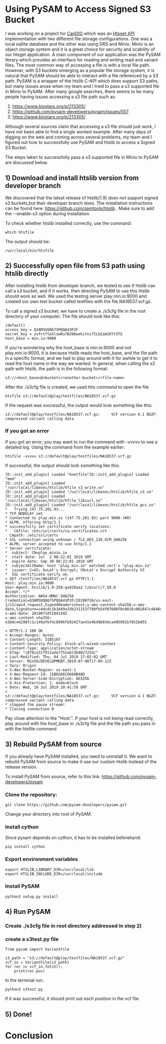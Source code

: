 # Using PySAM to Access Signed S3 Bucket

I was working on a project for [CanDIG](https://www.distributedgenomics.ca/) which was an [Htsget API](https://github.com/CanDIG/htsget_app) implementation with two different file storage configurations. One was a local sqllite database and the other was using DRS and Minio. Minio is an object storage system and it is a great choice for security and scability of our htsget application. A main component of our application was the PySAM library which provides an interface for reading and writing read and variant files. The most common way of accessing a file is with a local file path. However, with S3 buckets emerging as a popular file storage system, it is natural that PySAM should be able to interact with a file referenced by a S3 path. PySAM is a wrapper of the htslib C-API which does support S3 paths, but many issues arose when my team and I tried to pass a s3 supported file in Minio to PySAM. After many google searches, there seems to be many people having issues accessing a s3 file path such as:
1) https://www.biostars.org/p/213305/
2) https://github.com/pysam-developers/pysam/issues/557
3) https://www.biostars.org/p/213305/ 

Although several sources claim that accessing a s3 file should just work, I have not been able to find a single worked example. After many days of digging on the web and coming across several problems, my team and I figured out how to successfully use PySAM and htslib to access a Signed S3 Bucket.

The steps taken to successfully pass a s3 supported file in Minio to PySAM are discussed below.

## 1) Download and install htslib version from developer branch
   
We discovered that the latest release of htslib(1.9) does not support signed s3 buckets,but their developer branch does. The installation instructions can be found here: https://github.com/samtools/htslib . Make sure to add the --enable-s3 option during installation. 

To check whether htslib installed correctly, use the command:
```
which htsfile
```
The output should be:
```
/usr/local/bin/htsfile
```

## 2) Successfully open file from S3 path using htslib directly

After installing htslib from developer branch, we tested to see if htslib can call a s3 bucket, and if it works, then directing PySAM to use this htslib should work as well. We used the testing server play.min.io:9000 and created our own test bucket called testfiles with the file NA18537.vcf.gz. 

To call a signed s3 bucket, we have to create a ./s3cfg file in the root directory of your computer. The file should look like this:
```
[default]
access_key = Q3AM3UQ867SPQQA43P2F  
secret_key = zuf+tfteSlswRu7BJ86wekitnifILbZam1KYY3TG  
host_base = min.io:9000
```

If you're wondering why the host_base is min.io:9000 and not play.min.io:9000, it is because htslib reads the host_base, and the file path in a specific format, and we had to play around with it for awhile to get it to read the host name in the way we wanted. In general, when calling the s3 path with htslib, the path is in the following format:

```
s3://<host_base>@<bucket>/<another-bucket>/<file-name>
``` 

After the ./s3cfg file is created, we used this command to open the file

```
htsfile s3://default@play/testfiles/NA18537.vcf.gz
```

If the request was successful, the output would look something like this:
```
s3://default@play/testfiles/NA18537.vcf.gz:     VCF version 4.1 BGZF-compressed variant calling data
```

### If you got an error
If you got an error, you may want to run the command with -vvvvv to see a detailed log. Using the command from the example earlier: 
```
htsfile -vvvvv s3://default@play/testfiles/NA18537.vcf.gz
```
If successful, the output should look something like this:
```
[D::init_add_plugin] Loaded "knetfile"[D::init_add_plugin] Loaded "mem"
[D::init_add_plugin] Loaded "/usr/local/libexec/htslib/hfile_s3_write.so"
[D::init_add_plugin] Loaded "/usr/local/libexec/htslib/hfile_s3.so"
[D::init_add_plugin] Loaded "/usr/local/libexec/htslib/hfile_libcurl.so"
[D::init_add_plugin] Loaded "/usr/local/libexec/htslib/hfile_gcs.so"
*   Trying 147.75.201.93...
* TCP_NODELAY set
* Connected to play.min.io (147.75.201.93) port 9000 (#0)
* ALPN, offering http/1.1
* successfully set certificate verify locations:
*   CAfile: /etc/ssl/certs/ca-certificates.crt
  CApath: /etc/ssl/certs
* SSL connection using unknown / TLS_AES_128_GCM_SHA256
* ALPN, server accepted to use http/1.1
* Server certificate:
*  subject: CN=play.minio.io
*  start date: Jul  2 08:22:01 2019 GMT
*  expire date: Sep 30 08:22:01 2019 GMT
*  subjectAltName: host "play.min.io" matched cert's "play.min.io"
*  issuer: C=US; O=Let's Encrypt; CN=Let's Encrypt Authority X3
*  SSL certificate verify ok.
> GET /testfiles/NA18537.vcf.gz HTTP/1.1
Host: play.min.io:9000
User-Agent: htslib/1.9-258-ga428aa2 libcurl/7.58.0
Accept: */*
Authorization: AWS4-HMAC-SHA256 Credential=Q3AM3UQ867SPQQA43P2F/20190710/us-east-1/s3/aws4_request,SignedHeaders=host;x-amz-content-sha256;x-amz-date,Signature=c4dcdc1b3d49a33b231151f760fb54f07606f0c0016c002847cd646d94d0c34b
x-amz-date: 20190710T204159Z
x-amz-content-sha256: e3b0c44298fc1c149afbf4c8996fb92427ae41e4649b934ca495991b7852b855

< HTTP/1.1 200 OK
< Accept-Ranges: bytes
< Content-Length: 3185107
< Content-Security-Policy: block-all-mixed-content
< Content-Type: application/octet-stream
< ETag: "c876ca31f911ade7751eb23b4827253c"
< Last-Modified: Thu, 04 Jul 2019 17:02:02 GMT
< Server: MinIO/DEVELOPMENT.2019-07-06T17-09-12Z
< Vary: Origin
< X-Amz-Bucket-Region: us-east-1
< X-Amz-Request-Id: 15B0266CE660B4AD
< X-Amz-Server-Side-Encryption: AES256
< X-Xss-Protection: 1; mode=block
< Date: Wed, 10 Jul 2019 20:41:59 GMT
< 
s3://default@play/testfiles/NA18537.vcf.gz:     VCF version 4.1 BGZF-compressed variant calling data
* stopped the pause stream!
* Closing connection 0
```

Pay close attention to the "Host:". If your host is not being read correctly, play around with the host_base in ./s3cfg file and the file path you pass in with the htsfile command

## 3) Rebuild PySAM from source
If you already have PySAM installed, you need to uninstall it. We want to rebuild PySAM from source to make it use our custom htslib instead of the release version.

To install PySAM from source, refer to this link: https://github.com/pysam-developers/pysam 

### Clone the repository:
```
git clone https://github.com/pysam-developers/pysam.git
```

Change your directory into root of PySAM. 

### Install cython
Since pysam depends on cython, it has to be installed beforehand:
```
pip install cython
```

### Export environment variables
```
export HTSLIB_LIBRARY_DIR=/usr/local/lib
export HTSLIB_INCLUDE_DIR=/usr/local/include
```

### Install PySAM
```
python3 setup.py install
```

## 4) Run PySAM

### Create ./s3cfg file in root directory addressed in step 2)

### create a s3test.py file
```
from pysam import VariantFile

s3_path = "s3://default@play/testfiles/NA18537.vcf.gz"
vcf_in = VariantFile(s3_path)
for rec in vcf_in.fetch():
    print(rec.pos)
```

In the terminal run:
```
python3 s3test.py
```

If it was successful, it should print out each position in the vcf file

## 5) Done!

# Conclusion